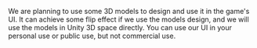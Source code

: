 We are planning to use some 3D models to design and use it in the game's UI. 
It can achieve some flip effect if we use the models design, and we will use the models in Unity 3D space directly. 
You can use our UI in your personal use or public use, but not commercial use.
